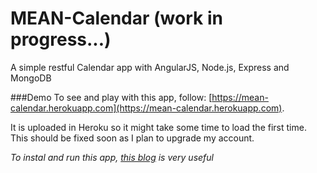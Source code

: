 # MEAN-Calendar (work in progress...)
A simple restful Calendar app with AngularJS, Node.js, Express and MongoDB

###Demo
To see and play with this app, follow:
[https://mean-calendar.herokuapp.com](https://mean-calendar.herokuapp.com).

It is uploaded in Heroku so it might take some time to load the first time. This should be fixed soon as I plan to upgrade my account.


*To instal and run this app, [this blog](http://cwbuecheler.com/web/tutorials/2013/node-express-mongo/) is very useful*